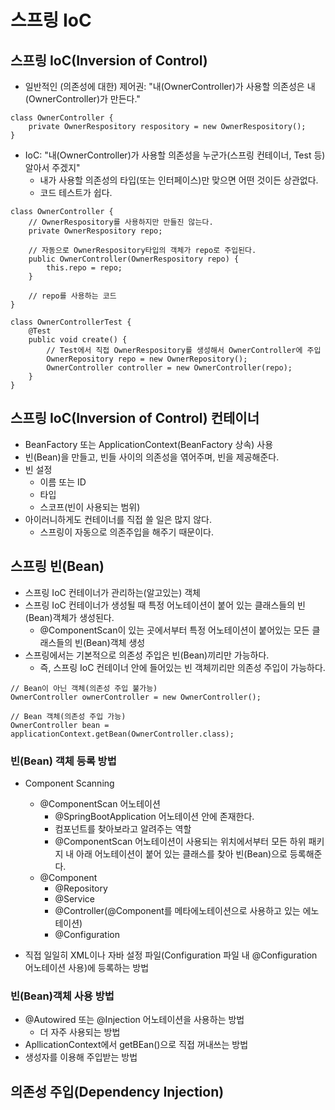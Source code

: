 스프링 IoC
=========

## 스프링 IoC(Inversion of Control)
* 일반적인 (의존성에 대한) 제어권: "내(OwnerController)가 사용할 의존성은 내(OwnerController)가 만든다."
```
class OwnerController {
    private OwnerRespository respository = new OwnerRespository();
}
```
* IoC: "내(OwnerController)가 사용할 의존성을 누군가(스프링 컨테이너, Test 등) 알아서 주겠지"
    - 내가 사용할 의존성의 타입(또는 인터페이스)만 맞으면 어떤 것이든 상관없다.
    - 코드 테스트가 쉽다.
```
class OwnerController {
    // OwnerRespository를 사용하지만 만들진 않는다.
    private OwnerRespository repo;
    
    // 자동으로 OwnerRespository타입의 객체가 repo로 주입된다.
    public OwnerController(OwnerRespository repo) {
        this.repo = repo;
    }
    
    // repo를 사용하는 코드
}

class OwnerControllerTest {
    @Test
    public void create() {
        // Test에서 직접 OwnerRespository를 생성해서 OwnerController에 주입
        OwnerRepository repo = new OwnerRepository();
        OwnerController controller = new OwnerController(repo);
    }
}
```

## 스프링 IoC(Inversion of Control) 컨테이너
* BeanFactory 또는 ApplicationContext(BeanFactory 상속) 사용
* 빈(Bean)을 만들고, 빈들 사이의 의존성을 엮어주며, 빈을 제공해준다.
* 빈 설정
    - 이름 또는 ID
    - 타입
    - 스코프(빈이 사용되는 범위)
* 아이러니하게도 컨테이너를 직접 쓸 일은 많지 않다.
    - 스프링이 자동으로 의존주입을 해주기 때문이다.

## 스프링 빈(Bean)
* 스프링 IoC 컨테이너가 관리하는(알고있는) 객체
* 스프링 IoC 컨테이너가 생성될 때 특정 어노테이션이 붙어 있는 클래스들의 빈(Bean)객체가 생성된다.
    - @ComponentScan이 있는 곳에서부터 특정 어노테이션이 붙어있는 모든 클래스들의 빈(Bean)객체 생성
* 스프링에서는 기본적으로 의존성 주입은 빈(Bean)끼리만 가능하다.
    - 즉, 스프링 IoC 컨테이너 안에 들어있는 빈 객체끼리만 의존성 주입이 가능하다.
```
// Bean이 아닌 객체(의존성 주입 불가능)
OwnerController ownerController = new OwnerController();

// Bean 객체(의존성 주입 가능)
OwnerController bean = applicationContext.getBean(OwnerController.class);
```
### 빈(Bean) 객체 등록 방법
* Component Scanning
    - @ComponentScan 어노테이션 
        + @SpringBootApplication 어노테이션 안에 존재한다.
        + 컴포넌트를 찾아보라고 알려주는 역할
        + @ComponentScan 어노테이션이 사용되는 위치에서부터 모든 하위 패키지 내 아래 어노테이션이 붙어 있는 클래스를 찾아 빈(Bean)으로 등록해준다. 
    - @Component 
        + @Repository
        + @Service
        + @Controller(@Component를 메타에노테이션으로 사용하고 있는 에노테이션)
        + @Configuration
        
* 직접 일일히 XML이나 자바 설정 파일(Configuration 파일 내 @Configuration 어노테이션 사용)에 등록하는 방법

### 빈(Bean)객체 사용 방법
* @Autowired 또는 @Injection 어노테이션을 사용하는 방법
    - 더 자주 사용되는 방법
* ApllicationContext에서 getBEan()으로 직접 꺼내쓰는 방법   
* 생성자를 이용해 주입받는 방법 

## 의존성 주입(Dependency Injection)

























